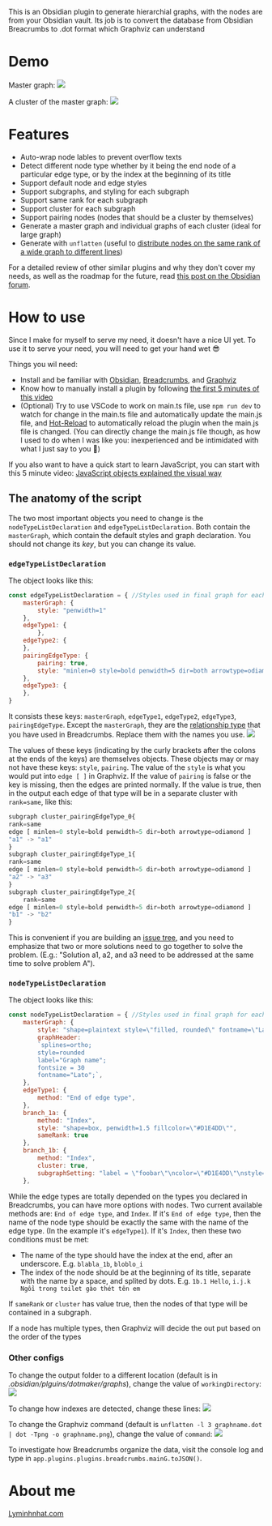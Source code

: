 This is an Obsidian plugin to generate hierarchial graphs, with the nodes are from your Obsidian vault. Its job is to convert the database from Obsidian Breacrumbs to .dot format which Graphviz can understand

# Demo
Master graph:
![](https://i.imgur.com/y4D5vGU.png)

A cluster of the master graph:
![](https://i.imgur.com/JYC1OBj.png)

# Features
- Auto-wrap node lables to prevent overflow texts
- Detect different node type whether by it being the end node of a particular edge type, or by the index at the beginning of its title
- Support default node and edge styles 
- Support subgraphs, and styling for each subgraph
- Support same rank for each subgraph
- Support cluster for each subgraph
- Support pairing nodes (nodes that should be a cluster by themselves)
- Generate a master graph and individual graphs of each cluster (ideal for large graph) 
- Generate with `unflatten` (useful to [distribute nodes on the same rank of a wide graph to different lines](https://stackoverflow.com/a/11136488/3416774))

For a detailed review of other similar plugins and why they don't cover my needs, as well as the roadmap for the future, read [this post on the Obsidian forum](https://forum.obsidian.md/t/graphviz-and-hierarchical-graph-layout-a-review-and-plugin-proposal/31596?u=ooker). 

# How to use
Since I make for myself to serve my need, it doesn't have a nice UI yet. To use it to serve your need, you will need to get your hand wet 😎

Things you wil need:
- Install and be familiar with [Obsidian](https://obsidian.md/ "Obsidian"), [Breadcrumbs](https://github.com/SkepticMystic/breadcrumbs), and [Graphviz](https://graphviz.org/ "Graphviz")
- Know how to manually install a plugin by following [the first 5 minutes of this video](https://www.youtube.com/watch?v=9lA-jaMNS0k9)
- (Optional) Try to use VSCode to work on main.ts file, use `npm run dev` to watch for change in the main.ts file and automatically update the main.js file, and [Hot-Reload](https://github.com/pjeby/hot-reload "pjeby/hot-reload: Automatically reload Obsidian plugins in development when their files are changed") to automatically reload the plugin when the main.js file is changed. (You can directly change the main.js file though, as how I used to do when I was like you: inexperienced and be intimidated with what I just say to you 🤡)

If you also want to have a quick start to learn JavaScript, you can start with this 5 minute video: [JavaScript objects explained the visual way](https://www.youtube.com/watch?v=BRSg22VacUA "JavaScript objects explained the visual way - YouTube")

## The anatomy of the script
The two most important objects you need to change is the `nodeTypeListDeclaration` and `edgeTypeListDeclaration`. Both contain the `masterGraph`, which contain the default styles and graph declaration. You should not change its _key_, but you can change its value.


### `edgeTypeListDeclaration`
The object looks like this:

```js
const edgeTypeListDeclaration = { //Styles used in final graph for each edge type
	masterGraph: {
        style: "penwidth=1" 
	},
	edgeType1: {
        },
    edgeType2: {
    },
	pairingEdgeType: {
		pairing: true,
		style: "minlen=0 style=bold penwidth=5 dir=both arrowtype=odiamond" 
	},
	edgeType3: {
	},
}
```
It consists these keys: `masterGraph`, `edgeType1`, `edgeType2`, `edgeType3`, `pairingEdgeType`. Except the `masterGraph`, they are the [relationship type](https://breadcrumbs-wiki.onrender.com/docs/Getting%20Started/Hierarchies "Hierarchies | Breadcrumbs") that you have used in Breadcrumbs. Replace them with the names you use.
![](https://i.imgur.com/hL3zsSG.png)

The values of these keys (indicating by the curly brackets after the colons at the ends of the keys) are themselves objects. These objects may or may not have these keys: `style`, `pairing`. The value of the `style` is what you would put into `edge [ ]` in Graphviz. If the value of `pairing` is false or the key is missing, then the edges are printed normally. If the value is true, then in the output each edge of that type will be in a separate cluster with `rank=same`, like this:

```js
subgraph cluster_pairingEdgeType_0{
rank=same
edge [ minlen=0 style=bold penwidth=5 dir=both arrowtype=odiamond ]
"a1" -> "a1"
}
subgraph cluster_pairingEdgeType_1{
rank=same
edge [ minlen=0 style=bold penwidth=5 dir=both arrowtype=odiamond ]
"a2" -> "a3"
}
subgraph cluster_pairingEdgeType_2{
    rank=same
edge [ minlen=0 style=bold penwidth=5 dir=both arrowtype=odiamond ]
"b1" -> "b2"
}
```
This is convenient if you are building an [issue tree](https://en.wikipedia.org/wiki/Issue_tree "Issue tree - Wikipedia"), and you need to emphasize that two or more solutions need to go together to solve the problem. (E.g.: "Solution a1, a2, and a3 need to be addressed at the same time to solve problem A"). 

### `nodeTypeListDeclaration` 
The object looks like this:
```js
const nodeTypeListDeclaration = { //Styles used in final graph for each node type
	masterGraph: { 
		style: "shape=plaintext style=\"filled, rounded\" fontname=\"Lato\" margin=0.2 fillcolor=\"#c6cac3\"",
		graphHeader: 
		`splines=ortho;
		style=rounded
		label="Graph name";
		fontsize = 30
		fontname="Lato";`,
	},
	edgeType1: { 
		method: "End of edge type",
	},
	branch_1a: {
		method: "Index",
		style: "shape=box, penwidth=1.5 fillcolor=\"#D1E4DD\"",
        sameRank: true
	},
	branch_1b: {
		method: "Index",
		cluster: true,
		subgraphSetting: "label = \"foobar\"\ncolor=\"#D1E4DD\"\nstyle=\"filled, rounded\""
	},
```
While the edge types are totally depended on the types you declared in Breadcrumbs, you can have more options with nodes. Two current available methods are: `End of edge type`, and `Index`. If it's `End of edge type`, then the name of the node type should be exactly the same with the name of the edge type. (In the example it's `edgeType1`). If it's `Index`, then these two conditions must be met:
- The name of the type should have the index at the end, after an underscore. E.g. `blabla_1b`, `bloblo_i`
- The index of the node should be at the beginning of its title, separate with the name by a space, and splited by dots. E.g. `1b.1 Hello`, `i.j.k Ngồi trong toilet gào thét tên em`

If `sameRank` or `cluster` has value true, then the nodes of that type will be contained in a subgraph.

If a node has multiple types, then Graphviz will decide the out put based on the order of the types

### Other configs
To change the output folder to a different location (default is in _.obsidian/plguins/dotmaker/graphs_), change the value of `workingDirectory`:
![](https://i.imgur.com/MyrWl9n.png)

To change how indexes are detected, change these lines:
![](https://i.imgur.com/wmU5euJ.png)

To change the Graphviz command (default is `unflatten -l 3 graphname.dot | dot -Tpng -o graphname.png`), change the value of `command`:
![](https://i.imgur.com/9TXyi73.png)

To investigate how Breadcrumbs organize the data, visit the console log and type in `app.plugins.plugins.breadcrumbs.mainG.toJSON()`.

# About me
[Lyminhnhat.com](https://lyminhnhat.com?utm_source=GitHub+%C2%BB+Obsidian+Hierarchical+Graph+%C2%BB+Readme&utm_medium=Homepage&utm_campaign=Giai+%C4%91o%E1%BA%A1n+1) 